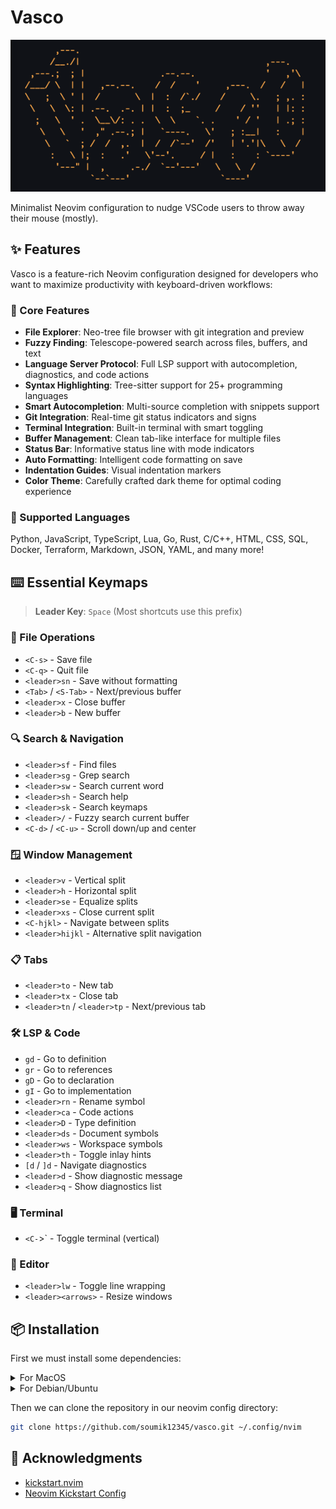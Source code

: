 # Vasco

![](./assets/vasco.png)

Minimalist Neovim configuration to nudge VSCode users to throw away their mouse (mostly).

## ✨ Features

Vasco is a feature-rich Neovim configuration designed for developers who want to maximize productivity with keyboard-driven workflows:

### 🚀 Core Features

- **File Explorer**: Neo-tree file browser with git integration and preview
- **Fuzzy Finding**: Telescope-powered search across files, buffers, and text
- **Language Server Protocol**: Full LSP support with autocompletion, diagnostics, and code actions
- **Syntax Highlighting**: Tree-sitter support for 25+ programming languages
- **Smart Autocompletion**: Multi-source completion with snippets support
- **Git Integration**: Real-time git status indicators and signs
- **Terminal Integration**: Built-in terminal with smart toggling
- **Buffer Management**: Clean tab-like interface for multiple files
- **Status Bar**: Informative status line with mode indicators
- **Auto Formatting**: Intelligent code formatting on save
- **Indentation Guides**: Visual indentation markers
- **Color Theme**: Carefully crafted dark theme for optimal coding experience

### 🎯 Supported Languages
Python, JavaScript, TypeScript, Lua, Go, Rust, C/C++, HTML, CSS, SQL, Docker, Terraform, Markdown, JSON, YAML, and many more!

## ⌨️ Essential Keymaps

> **Leader Key**: `Space` (Most shortcuts use this prefix)

### 📁 File Operations
- `<C-s>` - Save file
- `<C-q>` - Quit file
- `<leader>sn` - Save without formatting
- `<Tab>` / `<S-Tab>` - Next/previous buffer
- `<leader>x` - Close buffer
- `<leader>b` - New buffer

### 🔍 Search & Navigation
- `<leader>sf` - Find files
- `<leader>sg` - Grep search
- `<leader>sw` - Search current word
- `<leader>sh` - Search help
- `<leader>sk` - Search keymaps
- `<leader>/` - Fuzzy search current buffer
- `<C-d>` / `<C-u>` - Scroll down/up and center

### 🪟 Window Management
- `<leader>v` - Vertical split
- `<leader>h` - Horizontal split
- `<leader>se` - Equalize splits
- `<leader>xs` - Close current split
- `<C-hjkl>` - Navigate between splits
- `<leader>hijkl` - Alternative split navigation

### 📋 Tabs
- `<leader>to` - New tab
- `<leader>tx` - Close tab
- `<leader>tn` / `<leader>tp` - Next/previous tab

### 🛠️ LSP & Code
- `gd` - Go to definition
- `gr` - Go to references
- `gD` - Go to declaration
- `gI` - Go to implementation
- `<leader>rn` - Rename symbol
- `<leader>ca` - Code actions
- `<leader>D` - Type definition
- `<leader>ds` - Document symbols
- `<leader>ws` - Workspace symbols
- `<leader>th` - Toggle inlay hints
- `[d` / `]d` - Navigate diagnostics
- `<leader>d` - Show diagnostic message
- `<leader>q` - Show diagnostics list

### 🖥️ Terminal
- `<C-`>` - Toggle terminal (vertical)

### 🎨 Editor
- `<leader>lw` - Toggle line wrapping
- `<leader><arrows>` - Resize windows

## 📦 Installation

First we must install some dependencies:

<details>

<summary>For MacOS</summary>

```bash
brew install ripgrep
```

</details>

<details>

<summary>For Debian/Ubuntu</summary>

```bash
sudo apt install ripgrep
```

</details>

Then we can clone the repository in our neovim config directory:

```bash
git clone https://github.com/soumik12345/vasco.git ~/.config/nvim
```

## 🙏 Acknowledgments

- [kickstart.nvim](https://github.com/nvim-lua/kickstart.nvim)
- [Neovim Kickstart Config](https://github.com/hendrikmi/neovim-kickstart-config)
